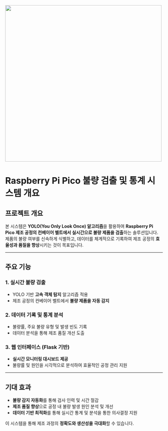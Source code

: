 
<img src="https://github.com/user-attachments/assets/052b270f-d3ff-4bef-8c02-260a9fef37cc" width="500" height="500">



# Raspberry Pi Pico 불량 검출 및 통계 시스템 개요

## 프로젝트 개요
본 시스템은 **YOLO(You Only Look Once) 알고리즘**을 활용하여 **Raspberry Pi Pico 제조 공정의 컨베이어 벨트에서 실시간으로 불량 제품을 검출**하는 솔루션입니다.  
제품의 불량 여부를 신속하게 식별하고, 데이터를 체계적으로 기록하여 제조 공정의 **효율성과 품질을 향상**시키는 것이 목표입니다.  

---

## 주요 기능

### 1. 실시간 불량 검출  
- YOLO 기반 **고속 객체 탐지** 알고리즘 적용  
- 제조 공정의 컨베이어 벨트에서 **불량 제품을 자동 감지**  

### 2. 데이터 기록 및 통계 분석  
- 불량률, 주요 불량 유형 및 발생 빈도 기록  
- 데이터 분석을 통해 제조 품질 개선 도출  

### 3. 웹 인터페이스 (Flask 기반)  
- **실시간 모니터링 대시보드 제공**  
- 불량률 및 원인을 시각적으로 분석하여 효율적인 공정 관리 지원  

---

## 기대 효과  
- **불량 감지 자동화**를 통해 검사 인력 및 시간 절감  
- **제조 품질 향상**으로 공정 내 불량 발생 원인 분석 및 개선  
- **데이터 기반 최적화**를 통해 실시간 통계 및 분석을 통한 의사결정 지원  

이 시스템을 통해 제조 과정의 **정확도와 생산성을 극대화**할 수 있습니다.
